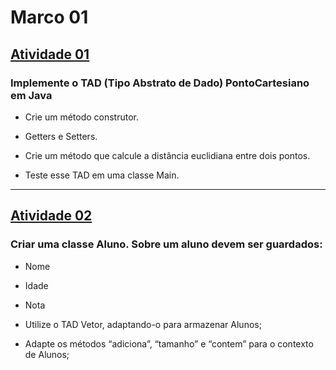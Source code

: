 # Marco 01

## [Atividade 01](./Atividade01/)
### Implemente o TAD (Tipo Abstrato de Dado) PontoCartesiano em Java

- Crie um método construtor. 

- Getters e Setters.

- Crie um método que calcule a distância euclidiana entre dois pontos.

- Teste esse TAD em uma classe Main.

___
## [Atividade 02](./Atividade02/)

### Criar uma classe Aluno. Sobre um aluno devem ser guardados:
- Nome

- Idade

- Nota

- Utilize o TAD Vetor, adaptando-o para armazenar Alunos;

- Adapte os métodos “adiciona”, “tamanho” e “contem” para o
contexto de Alunos;

